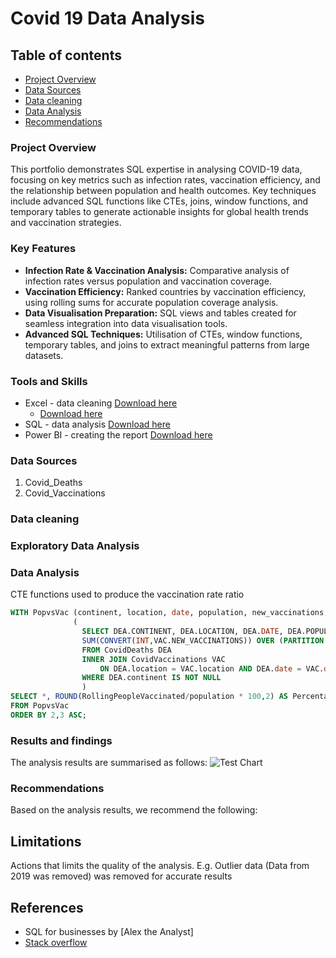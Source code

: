 # Covid 19 Data Analysis

## Table of contents
- [Project Overview](#project-overview)
- [Data Sources](#date-sources)
- [Data cleaning](#data-cleaning)
- [Data Analysis](#data-analysis)
- [Recommendations](#recommendations)

### Project Overview
This portfolio demonstrates SQL expertise in analysing COVID-19 data, focusing on key metrics such as infection rates, vaccination efficiency, and the relationship between population and health outcomes. Key techniques include advanced SQL functions like CTEs, joins, window functions, and temporary tables to generate actionable insights for global health trends and vaccination strategies.

### Key Features
- **Infection Rate & Vaccination Analysis:** Comparative analysis of infection rates versus population and vaccination coverage.
- **Vaccination Efficiency:** Ranked countries by vaccination efficiency, using rolling sums for accurate population coverage analysis.
- **Data Visualisation Preparation:** SQL views and tables created for seamless integration into data visualisation tools.
- **Advanced SQL Techniques:** Utilisation of CTEs, window functions, temporary tables, and joins to extract meaningful patterns from large datasets.

### Tools and Skills
- Excel - data cleaning [Download here](https://www.microsoft.com)
  - [Download here](https://www.microsoft.com)
- SQL - data analysis [Download here](https://www.microsoft.com)
- Power BI - creating the report [Download here](https://www.microsoft.com)

### Data Sources
1. Covid_Deaths
2. Covid_Vaccinations

### Data cleaning

### Exploratory Data Analysis

### Data Analysis
CTE functions used to produce the vaccination rate ratio
```SQL
WITH PopvsVac (continent, location, date, population, new_vaccinations, RollingPeopleVaccinated) AS
			  (
				SELECT DEA.CONTINENT, DEA.LOCATION, DEA.DATE, DEA.POPULATION, VAC.NEW_VACCINATIONS, 
				SUM(CONVERT(INT,VAC.NEW_VACCINATIONS)) OVER (PARTITION BY DEA.LOCATION ORDER BY DEA.LOCATION, DEA.DATE) AS ROLLINGPEOPLEVACCINATED
				FROM CovidDeaths DEA
				INNER JOIN CovidVaccinations VAC
					ON DEA.location = VAC.location AND DEA.date = VAC.date
				WHERE DEA.continent IS NOT NULL
				)
SELECT *, ROUND(RollingPeopleVaccinated/population * 100,2) AS PercentagePeopleVaccinated
FROM PopvsVac
ORDER BY 2,3 ASC;
```

### Results and findings
The analysis results are summarised as follows:
![Test Chart](https://github.com/B77Stefan/Covid-19-Data-SQL-Analysis/blob/70fb6f0419b85cb994a14c9e029fcd27d91f25e5/test_file.png)

### Recommendations
Based on the analysis results, we recommend the following:

## Limitations
Actions that limits the quality of the analysis. E.g. Outlier data (Data from 2019 was removed) was removed for accurate results

## References
- SQL for businesses by [Alex the Analyst]
- [Stack overflow](https://stackoverflow.com/)
